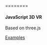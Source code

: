 ========

#### JavaScript 3D VR ####

Based on three.js

[Examples](http://watertian.github.io/3DVR/)

